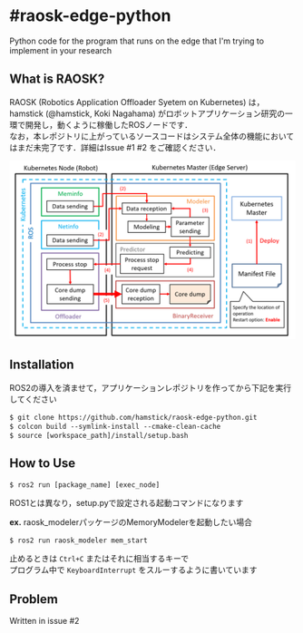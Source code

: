 # #raosk-edge-python
Python code for the program that runs on the edge that I'm trying to implement in your research  

## What is RAOSK?
RAOSK (Robotics Application Offloader Syetem on Kubernetes) は，hamstick (@hamstick, Koki Nagahama) がロボットアプリケーション研究の一環で開発し，動くように稼働したROSノードです．  
なお，本レポジトリに上がっているソースコードはシステム全体の機能においてはまだ未完了です．詳細はIssue #1 #2 をご確認ください．

![RAOSK](readme_imgs/systemflow.png)

## Installation
ROS2の導入を済ませて，アプリケーションレポジトリを作ってから下記を実行してください  
```
$ git clone https://github.com/hamstick/raosk-edge-python.git
$ colcon build --symlink-install --cmake-clean-cache
$ source [workspace_path]/install/setup.bash
```

## How to Use
```
$ ros2 run [package_name] [exec_node]
```
ROS1とは異なり，setup.pyで設定される起動コマンドになります  

**ex.** raosk_modelerパッケージのMemoryModelerを起動したい場合
```
$ ros2 run raosk_modeler mem_start
```
止めるときは `Ctrl+C` またはそれに相当するキーで  
プログラム中で `KeyboardInterrupt` をスルーするように書いています

## Problem
Written in issue #2
